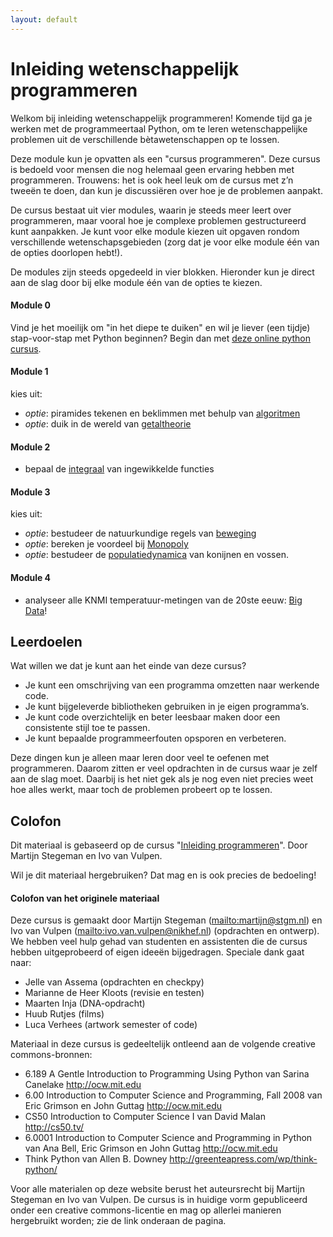 ```yaml
---
layout: default
---
```

# Inleiding wetenschappelijk programmeren

Welkom bij inleiding wetenschappelijk programmeren! Komende tijd ga je werken met de programmeertaal Python, om te leren wetenschappelijke problemen uit de verschillende bètawetenschappen op te lossen.

Deze module kun je opvatten als een "cursus programmeren". Deze cursus is bedoeld voor mensen die nog helemaal geen ervaring hebben met programmeren. Trouwens: het is ook heel leuk om de cursus met z’n tweeën te doen, dan kun je discussiëren over hoe je de problemen aanpakt.

De cursus bestaat uit vier modules, waarin je steeds meer leert over programmeren, maar vooral hoe je complexe problemen gestructureerd kunt aanpakken. Je kunt voor elke module kiezen uit opgaven rondom verschillende wetenschapsgebieden (zorg dat je voor elke module één van de opties doorlopen hebt!).

De modules zijn steeds opgedeeld in vier blokken. Hieronder kun je direct aan de slag door bij elke module één van de opties te kiezen.

#### Module 0
Vind je het moeilijk om "in het diepe te duiken" en wil je liever (een tijdje) stap-voor-stap met Python beginnen? Begin dan met [deze online python cursus](https://cscircles.cemc.uwaterloo.ca/nl/).

#### Module 1
kies uit:

 - *optie*: piramides tekenen en beklimmen met behulp van [algoritmen]({{site.baseurl}}/algoritmen/inhoud)
 - *optie*: duik in de wereld van [getaltheorie]({{site.baseurl}}/getaltheorie/inhoud)

#### Module 2

 - bepaal de [integraal]({{site.baseurl}}/integreren/inhoud) van ingewikkelde functies

#### Module 3
kies uit:
 - *optie*: bestudeer de natuurkundige regels van [beweging]({{site.baseurl}}/beweging/inhoud)
 - *optie*: bereken je voordeel bij [Monopoly]({{site.baseurl}}/monopoly/inhoud)
 - *optie*: bestudeer de [populatiedynamica]({{site.baseurl}}/prooi-predator/inhoud) van konijnen en vossen.

#### Module 4
 - analyseer alle KNMI temperatuur-metingen van de 20ste eeuw: [Big Data]({{site.baseurl}}/big-data/inhoud)!


## Leerdoelen

Wat willen we dat je kunt aan het einde van deze cursus?

- Je kunt een omschrijving van een programma omzetten naar werkende code.
- Je kunt bijgeleverde bibliotheken gebruiken in je eigen programma’s.
- Je kunt code overzichtelijk en beter leesbaar maken door een consistente stijl toe te passen.
- Je kunt bepaalde programmeerfouten opsporen en verbeteren.

Deze dingen kun je alleen maar leren door veel te oefenen met programmeren. Daarom zitten er veel opdrachten in de cursus waar je zelf aan de slag moet. Daarbij is het niet gek als je nog even niet precies weet hoe alles werkt, maar toch de problemen probeert op te lossen.

## Colofon

Dit materiaal is gebaseerd op de cursus "[Inleiding programmeren](https://inleiding.mprog.nl/)". Door Martijn Stegeman en Ivo van Vulpen.

Wil je dit materiaal hergebruiken? Dat mag en is ook precies de bedoeling!

#### Colofon van het originele materiaal

Deze cursus is gemaakt door Martijn Stegeman (<mailto:martijn@stgm.nl>) en Ivo van Vulpen (<mailto:ivo.van.vulpen@nikhef.nl>) (opdrachten en ontwerp). We hebben veel hulp gehad van studenten en assistenten die de cursus hebben uitgeprobeerd of eigen ideeën bijgedragen. Speciale dank gaat naar:

- Jelle van Assema (opdrachten en checkpy)  
- Marianne de Heer Kloots (revisie en testen)  
- Maarten Inja (DNA-opdracht)  
- Huub Rutjes (films)
- Luca Verhees (artwork semester of code)

Materiaal in deze cursus is gedeeltelijk ontleend aan de volgende creative commons-bronnen:

- 6.189 A Gentle Introduction to Programming Using Python van Sarina Canelake <http://ocw.mit.edu>
- 6.00 Introduction to Computer Science and Programming, Fall 2008 van Eric Grimson en John Guttag <http://ocw.mit.edu>
- CS50 Introduction to Computer Science I van David Malan <http://cs50.tv/>
- 6.0001 Introduction to Computer Science and Programming in Python van Ana Bell, Eric Grimson en John Guttag <http://ocw.mit.edu>
- Think Python van Allen B. Downey <http://greenteapress.com/wp/think-python/>

Voor alle materialen op deze website berust het auteursrecht bij Martijn Stegeman en Ivo van Vulpen. De cursus is in huidige vorm gepubliceerd onder een creative commons-licentie en mag op allerlei manieren hergebruikt worden; zie de link onderaan de pagina.
